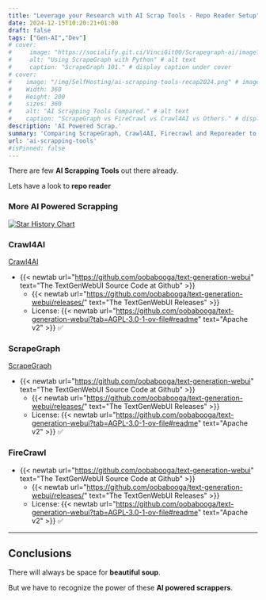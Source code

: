 ```yaml
---
title: "Leverage your Research with AI Scrap Tools - Repo Reader Setup"
date: 2024-12-15T10:20:21+01:00
draft: false
tags: ["Gen-AI","Dev"] 
# cover:
#     image: "https://socialify.git.ci/VinciGit00/Scrapegraph-ai/image?description=1&font=Inter&language=1&name=1&stargazers=1&theme=Auto"    
#     alt: "Using ScrapeGraph with Python" # alt text
#     caption: "ScrapeGraph 101." # display caption under cover
# cover:
#    image: "/img/SelfHosting/ai-scrapping-tools-recap2024.png" # image path/url 
#    Width: 360
#    Height: 200
#    sizes: 360
#    alt: "AI Scrapping Tools Compared." # alt text
#    caption: "ScrapeGraph vs FireCrawl vs Crawl4AI vs Others." # display caption
description: 'AI Powered Scrap.'
summary: 'Comparing ScrapeGraph, Crawl4AI, Firecrawl and Reporeader to help on research.'
url: 'ai-scrapping-tools'
#isPinned: false
---
```


There are few **AI Scrapping Tools** out there already.

Lets have a look to **repo reader**

### More AI Powered Scrapping

[![Star History Chart](https://api.star-history.com/svg?repos=ScrapeGraphAI/Scrapegraph-ai,unclecode/crawl4ai,mendableai/firecrawl,cmooredev/RepoReader&,type=Date)](https://star-history.com/#ScrapeGraphAI/Scrapegraph-ai&unclecode/crawl4ai&mendableai/firecrawl&cmooredev/RepoReader&Date)

### Crawl4AI

[Crawl4AI](https://fossengineer.com/crawl4ai-open-source-web-crawler/)

* {{< newtab url="https://github.com/oobabooga/text-generation-webui" text="The TextGenWebUI Source Code at Github" >}}
  * {{< newtab url="https://github.com/oobabooga/text-generation-webui/releases/" text="The TextGenWebUI Releases" >}}
  * License: {{< newtab url="https://github.com/oobabooga/text-generation-webui?tab=AGPL-3.0-1-ov-file#readme" text="Apache v2" >}} ✅

### ScrapeGraph

[ScrapeGraph](https://fossengineer.com/scrapping-with-llms) 

* {{< newtab url="https://github.com/oobabooga/text-generation-webui" text="The TextGenWebUI Source Code at Github" >}}
  * {{< newtab url="https://github.com/oobabooga/text-generation-webui/releases/" text="The TextGenWebUI Releases" >}}
  * License: {{< newtab url="https://github.com/oobabooga/text-generation-webui?tab=AGPL-3.0-1-ov-file#readme" text="Apache v2" >}} ✅


### FireCrawl

* {{< newtab url="https://github.com/oobabooga/text-generation-webui" text="The TextGenWebUI Source Code at Github" >}}
  * {{< newtab url="https://github.com/oobabooga/text-generation-webui/releases/" text="The TextGenWebUI Releases" >}}
  * License: {{< newtab url="https://github.com/oobabooga/text-generation-webui?tab=AGPL-3.0-1-ov-file#readme" text="Apache v2" >}} ✅

---

## Conclusions

There will always be space for **beautiful soup**.

But we have to recognize the power of these **AI powered scrappers**.